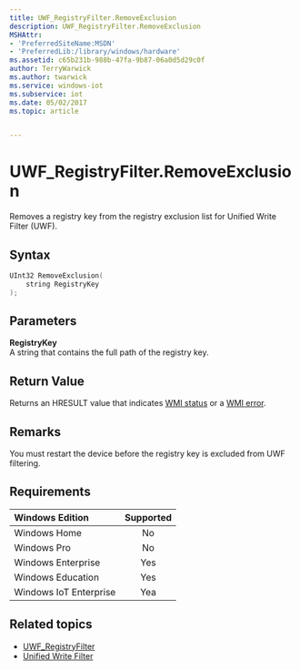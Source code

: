 ```yaml
---
title: UWF_RegistryFilter.RemoveExclusion
description: UWF_RegistryFilter.RemoveExclusion
MSHAttr:
- 'PreferredSiteName:MSDN'
- 'PreferredLib:/library/windows/hardware'
ms.assetid: c65b231b-988b-47fa-9b87-06a0d5d29c0f
author: TerryWarwick
ms.author: twarwick
ms.service: windows-iot
ms.subservice: iot
ms.date: 05/02/2017
ms.topic: article


---
```

# UWF_RegistryFilter.RemoveExclusion

Removes a registry key from the registry exclusion list for Unified Write Filter (UWF).

## Syntax

```powershell
UInt32 RemoveExclusion(
    string RegistryKey
);
```

## Parameters

**RegistryKey**</br>A string that contains the full path of the registry key.

## Return Value

Returns an HRESULT value that indicates [WMI status](/windows/win32/wmisdk/wmi-non-error-constants) or a [WMI error](/windows/win32/wmisdk/wmi-error-constants).

## Remarks

You must restart the device before the registry key is excluded from UWF filtering.

## Requirements

| Windows Edition        | Supported |
|:-----------------------|:---------:|
| Windows Home           | No        |
| Windows Pro            | No        |
| Windows Enterprise     | Yes       |
| Windows Education      | Yes       |
| Windows IoT Enterprise | Yea       |

## Related topics

- [UWF_RegistryFilter](uwf-registryfilter.md)
- [Unified Write Filter](unified-write-filter.md)
